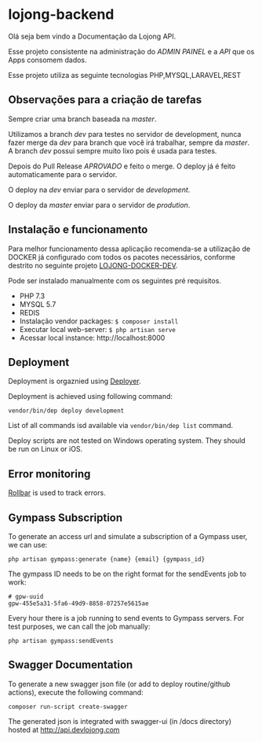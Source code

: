 # lojong-backend

Olá seja bem vindo a Documentação da Lojong API.

Esse projeto consistente na administração do *ADMIN PAINEL* e a *API* que os Apps consomem dados.

Esse projeto utiliza as seguinte tecnologias PHP,MYSQL,LARAVEL,REST



## Observações para a criação de tarefas

Sempre criar uma branch baseada na *master*.

Utilizamos a branch *dev* para testes no servidor de development, nunca fazer merge da *dev* para branch que você irá trabalhar, sempre da *master*. A branch *dev* possui sempre muito lixo pois é usada para testes.

Depois do Pull Release *APROVADO* e feito o merge. O deploy já é feito automaticamente para o servidor. 

O deploy na *dev* enviar para o servidor de *development*.

O deploy da *master* enviar para o servidor de *prodution*.


## Instalação e funcionamento
 Para melhor funcionamento dessa aplicação recomenda-se a utilização de DOCKER já configurado com todos os pacotes necessários, conforme destrito no seguinte projeto [LOJONG-DOCKER-DEV]( https://github.com/lojongapp/lojong-docker-dev).
 
 Pode ser instalado manualmente com os seguintes pré requisitos. 
 
* PHP 7.3
* MYSQL 5.7
* REDIS
* Instalação vendor packages: `$ composer install`
* Executar local web-server: `$ php artisan serve`
* Acessar local instance: http://localhost:8000

## Deployment

Deployment is orgaznied using [Deployer](https://deployer.org/).

Deployment is achieved using following command:
```
vendor/bin/dep deploy development
```

List of all commands isd available via `vendor/bin/dep list` command.

Deploy scripts are not tested on Windows operating system. They should be run on Linux or iOS.

## Error monitoring

[Rollbar](https://rollbar.com/lojong/lojong-backend/) is used to track errors.

## Gympass Subscription

To generate an access url and simulate a subscription of a Gympass user, we can use:
```
php artisan gympass:generate {name} {email} {gympass_id}
```

The gympass ID needs to be on the right format for the sendEvents job to work:
```
# gpw-uuid
gpw-455e5a31-5fa6-49d9-8858-07257e5615ae
```

Every hour there is a job running to send events to Gympass servers. For test purposes, we can call the job manually:
```
php artisan gympass:sendEvents
```
## Swagger Documentation

To generate a new swagger json file (or add to deploy routine/github actions), execute the following command:
```
composer run-script create-swagger
```
The generated json is integrated with swagger-ui (in /docs directory) hosted at http://api.devlojong.com

